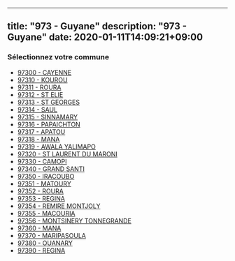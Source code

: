
---
title: "973 - Guyane"
description: "973 - Guyane"
date: 2020-01-11T14:09:21+09:00
---

### Sélectionnez votre commune

- [97300 	- CAYENNE](/communes/97300_cayenne)
- [97310 	- KOUROU](/communes/97310_kourou)
- [97311 	- ROURA](/communes/97311_roura)
- [97312 	- ST ELIE](/communes/97312_st-elie)
- [97313 	- ST GEORGES](/communes/97313_st-georges)
- [97314 	- SAUL](/communes/97314_saul)
- [97315 	- SINNAMARY](/communes/97315_sinnamary)
- [97316 	- PAPAICHTON](/communes/97316_papaichton)
- [97317 	- APATOU](/communes/97317_apatou)
- [97318 	- MANA](/communes/97318_mana)
- [97319 	- AWALA YALIMAPO](/communes/97319_awala-yalimapo)
- [97320 	- ST LAURENT DU MARONI](/communes/97320_st-laurent-du-maroni)
- [97330 	- CAMOPI](/communes/97330_camopi)
- [97340 	- GRAND SANTI](/communes/97340_grand-santi)
- [97350 	- IRACOUBO](/communes/97350_iracoubo)
- [97351 	- MATOURY](/communes/97351_matoury)
- [97352 	- ROURA](/communes/97352_roura)
- [97353 	- REGINA](/communes/97353_regina)
- [97354 	- REMIRE MONTJOLY](/communes/97354_remire-montjoly)
- [97355 	- MACOURIA](/communes/97355_macouria)
- [97356 	- MONTSINERY TONNEGRANDE](/communes/97356_montsinery-tonnegrande)
- [97360 	- MANA](/communes/97360_mana)
- [97370 	- MARIPASOULA](/communes/97370_maripasoula)
- [97380 	- OUANARY](/communes/97380_ouanary)
- [97390 	- REGINA](/communes/97390_regina)

